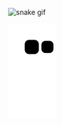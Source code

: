 ![snake gif](https://github.com/Outcast001/Outcast001/blob/output/hub-contribution-grid-snake.svg)

![snake gif](https://raw.githubusercontent.com/Outcast001/Outcast001/output/github-contribution-grid-snake.svg)
